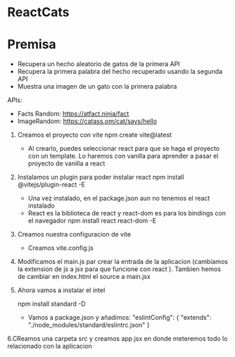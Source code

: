 # ReactCats
# Premisa 
- Recupera un hecho aleatorio de gatos de la primera API
- Recupera la primera palabra del hecho recuperado usando la segunda API
- Muestra una imagen de un gato con la primera palabra 

APIs:
- Facts Random: https://atfact.ninja/fact
- ImageRandom: https://catass.om/cat/says/hello


1. Creamos el proyecto con vite
    npm create vite@latest

    - Al crearlo, puedes seleccionar react para que se haga el proyecto con un template. Lo haremos con vanilla para aprender a pasar el proyecto de vanilla a react

2. Instalamos un plugin  para poder instalar react
    npm install @vitejs/plugin-react -E     

    - Una vez instalado, en el package.json aun no tenemos el react instalado    
    - React es la biblioteca de react y react-dom es para los bindings con el navegador 
    npm install react react-dom -E               

3. Creamos nuestra configuracion de vite     
    - Creamos vite.config.js

4. Modificamos el main.js par crear la entrada de la aplicacion (cambiamos la extension de js a jsx para que funcione con react ). Tambien hemos de cambiar en index.html el source a main.jsx

5. Ahora vamos a instalar el intel

    npm install standard -D

    - Vamos a package.json y añadimos:
        "eslintConfig": {
            "extends": "./node_modules/standard/eslintrc.json"
        }

6.CReamos una carpeta src y creamos app.jsx en donde meteremos todo lo relacionado con la aplicacion